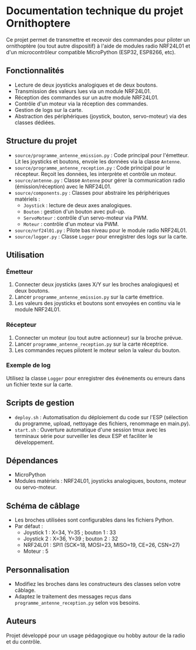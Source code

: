 # Documentation technique du projet Ornithoptere

Ce projet permet de transmettre et recevoir des commandes pour piloter un ornithoptère (ou tout autre dispositif) à l'aide de modules radio NRF24L01 et d'un microcontrôleur compatible MicroPython (ESP32, ESP8266, etc).

## Fonctionnalités

- Lecture de deux joysticks analogiques et de deux boutons.
- Transmission des valeurs lues via un module NRF24L01.
- Réception des commandes sur un autre module NRF24L01.
- Contrôle d'un moteur via la réception des commandes.
- Gestion de logs sur la carte.
- Abstraction des périphériques (joystick, bouton, servo-moteur) via des classes dédiées.

## Structure du projet

- `source/programme_antenne_emission.py` : Code principal pour l'émetteur. Lit les joysticks et boutons, envoie les données via la classe `Antenne`.
- `source/programme_antenne_reception.py` : Code principal pour le récepteur. Reçoit les données, les interprète et contrôle un moteur.
- `source/antenne.py` : Classe `Antenne` pour gérer la communication radio (émission/réception) avec le NRF24L01.
- `source/components.py` : Classes pour abstraire les périphériques matériels :
  - `Joystick` : lecture de deux axes analogiques.
  - `Bouton` : gestion d'un bouton avec pull-up.
  - `ServoMoteur` : contrôle d'un servo-moteur via PWM.
  - `Moteur` : contrôle d'un moteur via PWM.
- `source/nrf24l01.py` : Pilote bas niveau pour le module radio NRF24L01.
- `source/logger.py` : Classe `Logger` pour enregistrer des logs sur la carte.

## Utilisation

### Émetteur

1. Connecter deux joysticks (axes X/Y sur les broches analogiques) et deux boutons.
2. Lancer `programme_antenne_emission.py` sur la carte émettrice.
3. Les valeurs des joysticks et boutons sont envoyées en continu via le module NRF24L01.

### Récepteur

1. Connecter un moteur (ou tout autre actionneur) sur la broche prévue.
2. Lancer `programme_antenne_reception.py` sur la carte réceptrice.
3. Les commandes reçues pilotent le moteur selon la valeur du bouton.

### Exemple de log

Utilisez la classe `Logger` pour enregistrer des événements ou erreurs dans un fichier texte sur la carte.

## Scripts de gestion

- `deploy.sh` : Automatisation du déploiement du code sur l'ESP (sélection du programme, upload, nettoyage des fichiers, renommage en main.py).
- `start.sh` : Ouverture automatique d'une session tmux avec les terminaux série pour surveiller les deux ESP et faciliter le développement.

## Dépendances

- MicroPython
- Modules matériels : NRF24L01, joysticks analogiques, boutons, moteur ou servo-moteur.

## Schéma de câblage

- Les broches utilisées sont configurables dans les fichiers Python.
- Par défaut :
  - Joystick 1 : X=34, Y=35 ; bouton 1 : 33
  - Joystick 2 : X=36, Y=39 ; bouton 2 : 32
  - NRF24L01 : SPI1 (SCK=18, MOSI=23, MISO=19, CE=26, CSN=27)
  - Moteur : 5

## Personnalisation

- Modifiez les broches dans les constructeurs des classes selon votre câblage.
- Adaptez le traitement des messages reçus dans `programme_antenne_reception.py` selon vos besoins.

## Auteurs

Projet développé pour un usage pédagogique ou hobby autour de la radio et du contrôle.
